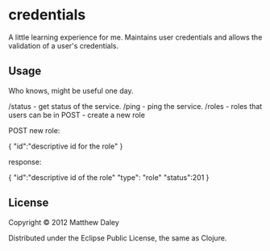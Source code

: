 # credentials

A little learning experience for me.
Maintains user credentials and allows
the validation of a user's credentials.

## Usage

Who knows, might be useful one day.

/status - get status of the service.
/ping - ping the service.
/roles - roles that users can be in
  POST - create a new role

POST new role:

{
  "id":"descriptive id for the role"
}

response:

{
  "id":"descriptive id of the role"
  "type": "role"
  "status":201
}

## License

Copyright © 2012 Matthew Daley

Distributed under the Eclipse Public License, the same as Clojure.
